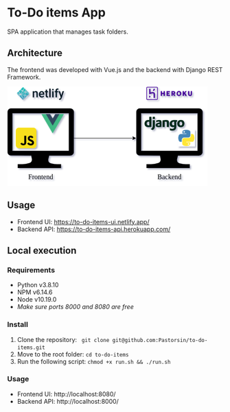 # To-Do items App

SPA application that manages task folders.

## Architecture

The frontend was developed with Vue.js and the backend with Django REST Framework.

![Architecture](docs/arch.png)

## Usage

- Frontend UI: https://to-do-items-ui.netlify.app/
- Backend API: https://to-do-items-api.herokuapp.com/

## Local execution

### Requirements

- Python v3.8.10
- NPM v6.14.6
- Node v10.19.0
- *Make sure ports 8000 and 8080 are free*

### Install

1. Clone the repository:
   ``` git clone git@github.com:Pastorsin/to-do-items.git```
2. Move to the root folder:
   ```cd to-do-items```
3. Run the following script:
   ```chmod +x run.sh && ./run.sh```

### Usage

- Frontend UI: http://localhost:8080/
- Backend API: http://localhost:8000/

